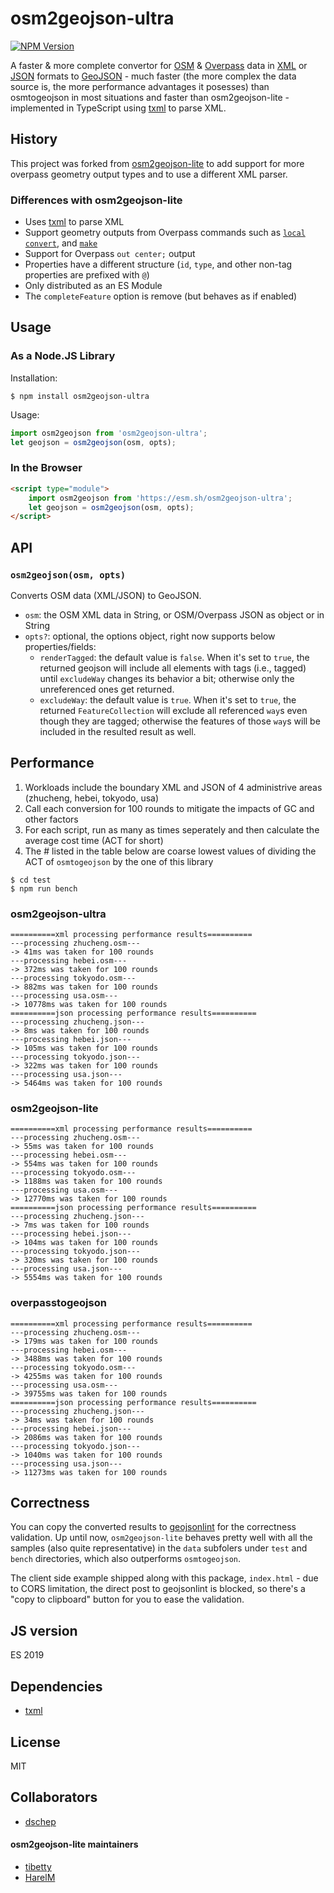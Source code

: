 osm2geojson-ultra
============

[![NPM Version](https://img.shields.io/npm/v/osm2geojson-ultra)](https://www.npmjs.com/package/osm2geojson-ultra)


A faster & more complete convertor for [OSM](http://openstreetmap.org) & [Overpass](https://overpass-api.de/) data in
[XML](http://wiki.openstreetmap.org/wiki/OSM_XML) or [JSON](https://wiki.openstreetmap.org/wiki/OSM_JSON) formats to
[GeoJSON](http://www.geojson.org/) - much faster (the more complex the data source is,
the more performance advantages it posesses) than osmtogeojson in most situations and faster than osm2geojson-lite -
implemented in TypeScript using [txml](https://github.com/TobiasNickel/tXml) to parse XML.

History
-----
This project was forked from [osm2geojson-lite](https://github.com/tibetty/osm2geojson-lite) to add support for more overpass geometry output types and to use a different XML parser.

### Differences with osm2geojson-lite

* Uses [txml](https://github.com/TobiasNickel/tXml) to parse XML
* Support geometry outputs from Overpass commands such as [`local`](https://wiki.openstreetmap.org/wiki/Overpass_API/Overpass_QL#The_statement_local)
    [`convert`](https://wiki.openstreetmap.org/wiki/Overpass_API/Overpass_QL#The_statement_convert), and
    [`make`](https://wiki.openstreetmap.org/wiki/Overpass_API/Overpass_QL#The_statement_make)
* Support for Overpass `out center;` output
* Properties have a different structure (`id`, `type`, and other non-tag properties are prefixed with `@`)
* Only distributed as an ES Module
* The `completeFeature` option is remove (but behaves as if enabled)

Usage
-----

### As a Node.JS Library

Installation:

    $ npm install osm2geojson-ultra

Usage:

```js
import osm2geojson from 'osm2geojson-ultra';
let geojson = osm2geojson(osm, opts);
```

### In the Browser
```html
<script type="module">
    import osm2geojson from 'https://esm.sh/osm2geojson-ultra';
    let geojson = osm2geojson(osm, opts);
</script>
```

API
---

### `osm2geojson(osm, opts)`

Converts OSM data (XML/JSON) to GeoJSON.

* `osm`: the OSM XML data in String, or OSM/Overpass JSON as object or in String
* `opts?`: optional, the options object, right now supports below properties/fields:
    - `renderTagged`: the default value is `false`. When it's set to `true`, the returned geojson will include all elements with tags (i.e., tagged) until `excludeWay` changes its behavior a bit; otherwise only the unreferenced ones get returned.
    - `excludeWay`: the default value is `true`. When it's set to `true`, the returned `FeatureCollection` will exclude all referenced `way`s even though they are tagged; otherwise the features of those `way`s will be included in the resulted result as well.


Performance
---
1. Workloads include the boundary XML and JSON of 4 administrive areas (zhucheng, hebei, tokyodo, usa)
2. Call each conversion for 100 rounds to mitigate the impacts of GC and other factors
3. For each script, run as many as times seperately and then calculate the average cost time (ACT for short)
4. The # listed in the table below are coarse lowest values of dividing the ACT of `osmtogeojson` by the one of this library
```
$ cd test
$ npm run bench
```

### osm2geojson-ultra
```
==========xml processing performance results==========
---processing zhucheng.osm---
-> 41ms was taken for 100 rounds
---processing hebei.osm---
-> 372ms was taken for 100 rounds
---processing tokyodo.osm---
-> 882ms was taken for 100 rounds
---processing usa.osm---
-> 10778ms was taken for 100 rounds
==========json processing performance results==========
---processing zhucheng.json---
-> 8ms was taken for 100 rounds
---processing hebei.json---
-> 105ms was taken for 100 rounds
---processing tokyodo.json---
-> 322ms was taken for 100 rounds
---processing usa.json---
-> 5464ms was taken for 100 rounds
```

### osm2geojson-lite
```
==========xml processing performance results==========
---processing zhucheng.osm---
-> 55ms was taken for 100 rounds
---processing hebei.osm---
-> 554ms was taken for 100 rounds
---processing tokyodo.osm---
-> 1188ms was taken for 100 rounds
---processing usa.osm---
-> 12770ms was taken for 100 rounds
==========json processing performance results==========
---processing zhucheng.json---
-> 7ms was taken for 100 rounds
---processing hebei.json---
-> 104ms was taken for 100 rounds
---processing tokyodo.json---
-> 320ms was taken for 100 rounds
---processing usa.json---
-> 5554ms was taken for 100 rounds
```

### overpasstogeojson
```
==========xml processing performance results==========
---processing zhucheng.osm---
-> 179ms was taken for 100 rounds
---processing hebei.osm---
-> 3488ms was taken for 100 rounds
---processing tokyodo.osm---
-> 4255ms was taken for 100 rounds
---processing usa.osm---
-> 39755ms was taken for 100 rounds
==========json processing performance results==========
---processing zhucheng.json---
-> 34ms was taken for 100 rounds
---processing hebei.json---
-> 2086ms was taken for 100 rounds
---processing tokyodo.json---
-> 1040ms was taken for 100 rounds
---processing usa.json---
-> 11273ms was taken for 100 rounds
```


Correctness
---
You can copy the converted results to [geojsonlint](http://geojsonlint.com) for the correctness validation.  Up until now, `osm2geojson-lite` behaves pretty well with all the samples (also quite representative) in the `data` subfolers under `test` and `bench` directories, which also outperforms `osmtogeojson`. 

The client side example shipped along with this package, `index.html` - due to CORS limitation, the direct post to geojsonlint is blocked, so there's a "copy to clipboard" button for you to ease the validation.

JS version
---
  ES 2019
  
Dependencies
---
  - [txml](https://github.com/TobiasNickel/tXml)

License
---
MIT

Collaborators
---
* [dschep](https://github.com/dschep)
#### osm2geojson-lite maintainers
* [tibetty](https://github.com/tibetty/)
* [HarelM](https://github.com/HarelM)

